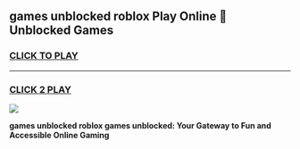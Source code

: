 
## games unblocked roblox Play Online 👋 Unblocked Games
<h3>
<a href="https://premium.freeplayer.one?title=games_unblocked_roblox&ref=19F">CLICK TO PLAY</a></h3>
<hr>

<h3>
<a href="https://premium.freeplayer.one?title=games_unblocked_roblox&ref=19F">CLICK 2 PLAY</a>
  
</h3>

<a href="https://premium.freeplayer.one?title=games_unblocked_roblox&ref=19F"><img src="https://clearcache.store/games.png"></a>


**games unblocked roblox games unblocked: Your Gateway to Fun and Accessible Online Gaming**
